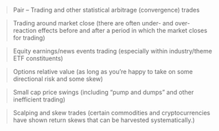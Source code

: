> Pair – Trading and other statistical arbitrage (convergence) trades

> Trading around market close (there are often under- and over-reaction effects before and after a period in which the market closes for trading)

> Equity earnings/news events trading (especially within industry/theme ETF constituents)

> Options relative value (as long as you’re happy to take on some directional risk and some skew)

> Small cap price swings (including “pump and dumps” and other inefficient trading)

> Scalping and skew trades (certain commodities and cryptocurrencies have shown return skews that can be harvested systematically.)
